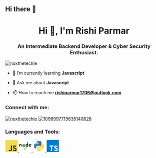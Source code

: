 ## Hi there 👋

<h1 align="center">Hi 👋, I'm Rishi Parmar</h1>
<h3 align="center">An Intermediate Backend Developer & Cyber Security Enthusiast.</h3>

<p align="left"> <img src="https://komarev.com/ghpvc/?username=noxthetechie&label=Profile%20views&color=0e75b6&style=flat" alt="noxthetechie" /> </p>

- 🌱 I’m currently learning **Javascript**

- 💬 Ask me about **Javascript**

- 📫 How to reach me **rishiparmar1706@outlook.com**

<h3 align="left">Connect with me:</h3>
<p align="left">
<a href="https://instagram.com/noxthetechie" target="blank"><img align="center" src="https://raw.githubusercontent.com/rahuldkjain/github-profile-readme-generator/master/src/images/icons/Social/instagram.svg" alt="noxthetechie" height="30" width="40" /></a>
<a href="https://discord.com/usrs/1096997719635140628" target="blank"><img align="center" src="https://raw.githubusercontent.com/rahuldkjain/github-profile-readme-generator/master/src/images/icons/Social/discord.svg" alt="1096997719635140628" height="30" width="40" /></a>
</p>

<h3 align="left">Languages and Tools:</h3>
<p align="left"> <a href="https://developer.mozilla.org/en-US/docs/Web/JavaScript" target="_blank" rel="noreferrer"> <img src="https://raw.githubusercontent.com/devicons/devicon/master/icons/javascript/javascript-original.svg" alt="javascript" width="40" height="40"/> </a> <a href="https://nodejs.org" target="_blank" rel="noreferrer"> <img src="https://raw.githubusercontent.com/devicons/devicon/master/icons/nodejs/nodejs-original-wordmark.svg" alt="nodejs" width="40" height="40"/> </a> <a href="https://www.python.org" target="_blank" rel="noreferrer"> <img src="https://raw.githubusercontent.com/devicons/devicon/master/icons/python/python-original.svg" alt="python" width="40" height="40"/> </a> <a href="https://www.typescriptlang.org/" target="_blank" rel="noreferrer"> <img src="https://raw.githubusercontent.com/devicons/devicon/master/icons/typescript/typescript-original.svg" alt="typescript" width="40" height="40"/> </a> </p>
